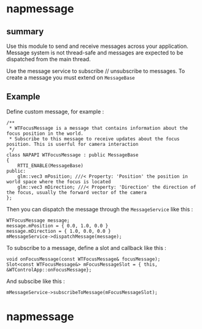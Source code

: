 # napmessage

## summary

Use this module to send and receive messages across your application. Message system is not thread-safe and messages are expected to be dispatched from the main thread.

Use the message service to subscribe // unsubscribe to messages. To create a message you must extend on `MessageBase`

## Example

Define custom message, for example :

```
/**
 * WTFocusMessage is a message that contains information about the focus position in the world.
 * Subscribe to this message to receive updates about the focus position. This is userful for camera interaction
 */
class NAPAPI WTFocusMessage : public MessageBase
{
    RTTI_ENABLE(MessageBase)
public:
    glm::vec3 mPosition; ///< Property: 'Position' the position in world space where the focus is located
    glm::vec3 mDirection; ///< Property: 'Direction' the direction of the focus, usually the forward vector of the camera
};
```

Then you can dispatch the message through the `MessageService` like this :

```
WTFocusMessage message;
message.mPosition = { 0.0, 1.0, 0.0 }
message.mDirection = { 1.0, 0.0, 0.0 }
mMessageService->dispatchMessage(message);
```

To subscribe to a message, define a slot and callback like this :

```
void onFocusMessage(const WTFocusMessage& focusMessage);
Slot<const WTFocusMessage&> mFocusMessageSlot = { this, &WTControlApp::onFocusMessage};
```

And subscibe like this :

```
mMessageService->subscribeToMessage(mFocusMessageSlot);
```
# napmessage
